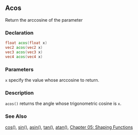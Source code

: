 ## Acos
Return the arccosine of the parameter

### Declaration
```glsl
float acos(float x)  
vec2 acos(vec2 x)  
vec3 acos(vec3 x)  
vec4 acos(vec4 x)
```

### Parameters
```x``` specify the value whose arccosine to return.

### Description
```acos()``` returns the angle whose trigonometric cosine is ```x```.

<div class="simpleFunction" data="y = acos(x); "></div>

### See Also
[cos()](index.html#cos.md), [sin()](index.html#sin.md), [asin()](index.html#asin.md), [tan()](index.html#tan.md), [atan()](index.html#atan.md), [Chapter 05: Shaping Functions](../05/)